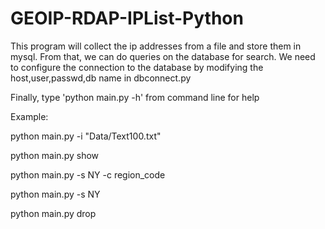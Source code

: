 # GEOIP-RDAP-IPList-Python
This program will collect the ip addresses from a file and store them in mysql. From that, we can do queries on the database for search. We need to configure the connection to the database by modifying the host,user,passwd,db name in dbconnect.py

Finally, type 'python main.py -h' from command line for help

Example: 

python main.py -i "Data/Text100.txt"

python main.py show

python main.py -s NY -c region_code

python main.py -s NY 

python main.py drop
